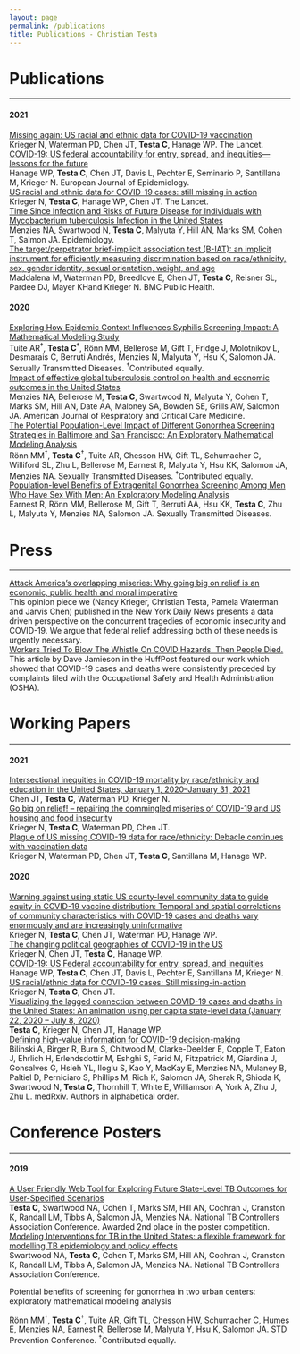 ```yaml
---
layout: page
permalink: /publications
title: Publications - Christian Testa
---
```


# Publications
<hr>

<div>
<h4>2021</h4>


<a href="https://www.thelancet.com/journals/lancet/article/PIIS0140-6736(21)00465-7/fulltext">
Missing again: US racial and ethnic data for COVID-19 vaccination
</a>
<div class='details'>
Krieger N, Waterman PD, Chen JT, <b>Testa C</b>, Hanage WP. The Lancet.
</div>

<a href="https://link.springer.com/article/10.1007/s10654-020-00689-2">
COVID-19: US federal accountability for entry, spread, and inequities—lessons for the future
</a>
<div class='details'>
Hanage WP, <b>Testa C</b>, Chen JT, Davis L, Pechter E, Seminario P, Santillana M, 
Krieger N. European Journal of Epidemiology.
</div>

<a href="https://www.thelancet.com/journals/lancet/article/PIIS0140-6736(20)32220-0/fulltext">
US racial and ethnic data for COVID-19 cases: still missing in action
</a>
<div class='details'>
Krieger N, <b>Testa C</b>, Hanage WP, Chen JT. The Lancet.
</div>

<a href="https://journals.lww.com/epidem/Fulltext/2021/01000/Time_Since_Infection_and_Risks_of_Future_Disease.10.aspx">
Time Since Infection and Risks of Future Disease for Individuals with
Mycobacterium tuberculosis Infection in the United States
</a>
<div class='details'>
Menzies NA, Swartwood N, <b>Testa C</b>, Malyuta Y, Hill AN, Marks SM, Cohen T, Salmon JA. Epidemiology.
</div>

<a href="https://bmcpublichealth.biomedcentral.com/articles/10.1186/s12889-021-10171-7">
The target/perpetrator brief-implicit association test (B-IAT): an implicit instrument for efficiently measuring discrimination based on race/ethnicity, sex, gender identity, sexual orientation, weight, and age
</a>
<div class='details'>
Maddalena M, Waterman PD, Breedlove E, Chen JT, <b>Testa C</b>, Reisner SL, Pardee DJ, Mayer KHand Krieger N. BMC Public Health.
</div>

<h4>2020</h4>

<a href="https://journals.lww.com/stdjournal/Fulltext/2020/12000/Exploring_How_Epidemic_Context_Influences_Syphilis.3.aspx"> 
Exploring How Epidemic Context Influences Syphilis Screening Impact: A
Mathematical Modeling Study</a>
<div class='details'>
Tuite AR<sup>†</sup>, <b>Testa C</b><sup>†</sup>, Rönn MM, Bellerose M, Gift T,
Fridge J, Molotnikov L, Desmarais C, Berruti Andrés, Menzies N, Malyuta Y, Hsu
K, Salomon JA. Sexually Transmitted Diseases. <sup>†</sup>Contributed equally.
</div>

<a href="https://www.atsjournals.org/doi/10.1164/rccm.202003-0526OC">
Impact of effective global tuberculosis control on health and economic outcomes in the United States
</a>
<div class='details'>
Menzies NA, Bellerose M, <b>Testa C</b>, Swartwood N, Malyuta Y, Cohen T, Marks SM,
Hill AN, Date AA, Maloney SA, Bowden SE, Grills AW, Salomon JA. American
Journal of Respiratory and Critical Care Medicine.
</div>

<a href="https://journals.lww.com/stdjournal/Fulltext/2020/03000/The_Potential_Population_Level_Impact_of_Different.1.aspx">
The Potential Population-Level Impact of Different Gonorrhea Screening Strategies in Baltimore and San Francisco: An Exploratory Mathematical Modeling Analysis
</a>
<div class='details'>
Rönn MM<sup>†</sup>, <b>Testa C</b><sup>†</sup>, Tuite AR, Chesson HW, Gift TL, Schumacher C, Williford SL, Zhu L, Bellerose M, Earnest R, Malyuta Y, Hsu KK, Salomon JA, Menzies NA. Sexually Transmitted Diseases. <sup>†</sup>Contributed equally.
</div>

<a href="https://journals.lww.com/stdjournal/Abstract/2020/07000/Population_level_Benefits_of_Extragenital.12.aspx">
Population-level Benefits of Extragenital Gonorrhea Screening Among Men Who Have Sex With Men: An Exploratory Modeling Analysis
</a>
<div class='details'>
Earnest R, Rönn MM, Bellerose M, Gift T, Berruti AA, Hsu KK, <b>Testa C</b>, 
Zhu L, Malyuta Y, Menzies NA, Salomon JA. Sexually Transmitted Diseases.
</div>

</div>


# Press
<hr>

<div> 

<a href="https://www.nydailynews.com/opinion/ny-oped-why-we-must-go-big-on-relief-20210217-jqpvsicyqrdy5hdeqxcc4rg5ya-story.html">
Attack America’s overlapping miseries: Why going big on relief is an economic,
public health and moral imperative
</a>
<div class='details'>
This opinion piece we (Nancy Krieger, Christian Testa, Pamela Waterman and
Jarvis Chen) published in the New York Daily News presents a data driven
perspective on the concurrent tragedies of economic insecurity and COVID-19. We 
argue that federal relief addressing both of these needs is urgently necessary.
</div>

<a href="https://www.huffpost.com/entry/workers-blew-the-whistle-on-covid-hazards-then-people-died_n_5f80c1f8c5b62f97bac26e6e?guccounter=1">
Workers Tried To Blow The Whistle On COVID Hazards. Then People Died.
</a>
<div class='details'>
This article by Dave Jamieson in the HuffPost featured our work which showed that 
COVID-19 cases and deaths were consistently preceded by complaints filed with 
the Occupational Safety and Health Administration (OSHA). 
</div>

</div>

# Working Papers
<hr>

<div>
<h4>2021</h4>

<a href="https://cdn1.sph.harvard.edu/wp-content/uploads/sites/1266/2021/02/21_Chen_covidMortality_Race_Education_HCPDS_WorkingPaper_Vol-21_No-3_Final_footer.pdf">
Intersectional inequities in COVID-19 mortality by race/ethnicity and education in the United States, January 1, 2020–January 31, 2021
</a>
<div class='details'>
Chen JT, <b>Testa C</b>, Waterman PD, Krieger N.
</div>

<a href="https://cdn1.sph.harvard.edu/wp-content/uploads/sites/1266/2021/02/21_krieger-et-al_C19HH-pulse_HCPDS_Vol-21_No-2_Final.pdf">
Go big on relief! – repairing the commingled miseries of COVID-19 and US housing and food insecurity
</a>
<div class='details'>
Krieger N, <b>Testa C</b>, Waterman PD, Chen JT.
</div>

<a href="https://cdn1.sph.harvard.edu/wp-content/uploads/sites/1266/2021/02/21_Krieger_Waterman-et-al_missing-data-on-race-continues-w_-vaccine_HCPDS-Vol-21_No-1_FINAL_AB.pdf">
Plague of US missing COVID-19 data for race/ethnicity: Debacle continues with vaccination data
</a>
<div class='details'>
Krieger N, Waterman PD, Chen JT, <b>Testa C</b>, Santillana M, Hanage WP.
</div>

<h4>2020</h4>

<a href="https://cdn1.sph.harvard.edu/wp-content/uploads/sites/1266/2020/12/20_Krieger-et-al_equity-in-vaccine-distribution_Volume-20_No-_5_final.pdf">
Warning against using static US county-level community data to guide equity in COVID-19 vaccine distribution: Temporal and spatial correlations of community characteristics with COVID-19 cases and deaths vary enormously and are increasingly uninformative
</a>
<div class='details'>
Krieger N, <b>Testa C</b>, Chen JT, Waterman PD, Hanage WP.
</div>

<a href="https://cdn1.sph.harvard.edu/wp-content/uploads/sites/1266/2020/10/changing-political-geographies-HCPDS-working-paper-volume-20-number-3-FINAL.pdf">
The changing political geographies of COVID-19 in the US
</a>
<div class='details'>
Krieger N, Chen JT, <b>Testa C</b>, Hanage WP.
</div>

<a href="https://cdn1.sph.harvard.edu/wp-content/uploads/sites/1266/2020/10/20_covid-19_federal-response_FINAL_for-HCPDS_1001_HCPDS-working-paper_volume-20_number-2_FINAL_corrected-affiliation.pdf">
COVID-19: US Federal accountability for entry, spread, and inequities
</a>
<div class='details'>
Hanage WP, <b>Testa C</b>, Chen JT, Davis L, Pechter E, Santillana M, Krieger N.
</div>

<a href="https://cdn1.sph.harvard.edu/wp-content/uploads/sites/1266/2020/09/20_krieger-et-al_covid-19-and-missing-data-on-race_ethnicity_final_Vol-20_No-1_with-supplemental-material.pdf">
US racial/ethnic data for COVID-19 cases: Still missing-in-action
</a>
<div class="details">
Krieger N, <b>Testa C</b>, Chen JT.
</div>

<a href="https://cdn1.sph.harvard.edu/wp-content/uploads/sites/1266/2020/07/HCPDS-WP_19_4_testa-et-al_Visualizing-Lagged-Connection-Between-COVID-19-Cases-and-Deaths-in-US_final_07_10_with-cover.pdf">
Visualizing the lagged connection between COVID-19 cases and deaths in the United States: An animation using per capita state-level data (January 22, 2020 – July 8, 2020)
</a>
<div class='details'>
<b>Testa C</b>, Krieger N, Chen JT, Hanage WP.
</div>

<a href="https://www.medrxiv.org/content/10.1101/2020.04.06.20052506v1">
Defining high-value information for COVID-19 decision-making
</a>
<div class='details'>
Bilinski A, Birger R, Burn S, Chitwood M, Clarke-Deelder E, Copple T, Eaton J,
Ehrlich H, Erlendsdottir M, Eshghi S, Farid M, Fitzpatrick M, Giardina J,
Gonsalves G, Hsieh YL, Iloglu S, Kao Y, MacKay E, Menzies NA, Mulaney B,
Paltiel D, Perniciaro S, Phillips M, Rich K, Salomon JA, Sherak R, Shioda K,
Swartwood N, <b>Testa C</b>, Thornhill T, White E, Williamson A, York A, Zhu J, Zhu L. medRxiv. Authors in alphabetical order.
</div>

</div>


# Conference Posters
<hr>

<div>

<h4>2019</h4>

<a href="http://www.tbcontrollers.org/docs/posters-2019/79_Smartwood_Tabby2.pdf">
A User Friendly Web Tool for Exploring Future State-Level TB Outcomes for
User-Specified Scenarios
</a>
<div class='details'>
<b>Testa C</b>, Swartwood NA, Cohen T, Marks SM, Hill AN, Cochran J, Cranston K, Randall LM,
Tibbs A, Salomon JA, Menzies NA. National TB Controllers Association Conference. Awarded 2nd place in the poster competition.
</div>

<a href="http://www.tbcontrollers.org/docs/posters-2019/75.Smartwood.MITUS.pdf">
Modeling Interventions for TB in the United States: a flexible framework for modelling TB epidemiology and policy effects
</a>
<div class='details'>
Swartwood NA, <b>Testa C</b>, Cohen T, Marks SM, Hill AN, Cochran J, Cranston K, Randall LM,
Tibbs A, Salomon JA, Menzies NA. National TB Controllers Association Conference. 
</div>

Potential benefits of screening for gonorrhea in two urban centers: exploratory mathematical
modeling analysis
<div class='details'>
Rönn MM<sup>†</sup>, <b>Testa C</b><sup>†</sup>, Tuite AR, Gift TL, Chesson HW, Schumacher
C, Humes E, Menzies NA, Earnest R, Bellerose M, Malyuta Y, Hsu K, Salomon JA. STD Prevention Conference. <sup>†</sup>Contributed equally. 
</div>



</div>
